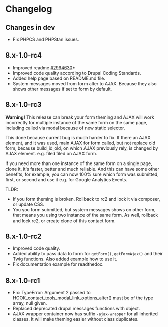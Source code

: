 # Changelog

## Changes in dev

- Fix PHPCS and PHPStan issues.

## 8.x-1.0-rc4

- Improved
  readme [#2994630](https://www.drupal.org/project/contact_tools/issues/2994630)*
- Improved code quality according to Drupal Coding Standards.
- Added help page based on README.md file.
- System messages moved from form alter to AJAX. Because they also shows other
  messages if set to form by default.

## 8.x-1.0-rc3

**Warning!** This release can break your form theming and AJAX will work
incorrectly for multiple instance of the same form on the same page, including
called via modal because of new static selector.

This done because current bug is much harder to fix. If there an AJAX element,
and it was used, main AJAX for form called, but not replace old form, because
build_id_old, on which AJAX previously rely, is changed by AJAX element. e.g.
filed filed on AJAX form.

If you need more than one instance of the same form on a single page, clone it,
it's faster, better and much reliable. And this can have some other benefits,
for example, you can now 100% sure which form was submitted, first, or second
and use it e.g. for Google Analytics Events.

TLDR:

- If you form theming is broken. Rollback to rc2 and lock it via composer, or
  update CSS.
- You you form submitted, but system messages shows on other form, that means
  you using two instance of the same form. As well, rollback and lock rc2, or
  create clone of this contact form.

## 8.x-1.0-rc2

- Improved code quality.
- Added ability to pass data to form for `getForm()`, `getFormAjax()` and their
  Twig functions. Also added example how to use it.
- Fix documentation example for readthedoc.

## 8.x-1.0-rc1

- Fix: TypeError: Argument 2 passed to
  HOOK_contact_tools_modal_link_options_alter() must be of the type array, null
  given.
- Replaced deprecated drupal messages functions with object.
- AJAX wrapper container now has suffix `-ajax-wrapper` for all inherited
  classes. It will make theming easier without class duplicates.
